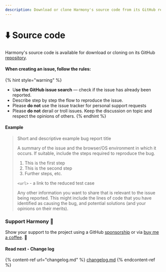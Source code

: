 ```yaml
---
description: Download or clone Harmony's source code from its GitHub repository
---
```


# ⬇️ Source code

Harmony's source code is available for download or cloning on its GitHub [repository](https://github.com/chsakell/Harmony).

#### When creating an issue, follow the rules:

{% hint style="warning" %}
* U**se the GitHub issue search** — check if the issue has already been reported.
* Describe step by step the flow to reproduce the issue.
* Please **do not** use the issue tracker for personal support requests
* Please **do not** derail or troll issues. Keep the discussion on topic and respect the opinions of others.
{% endhint %}

#### Example

> Short and descriptive example bug report title
>
> A summary of the issue and the browser/OS environment in which it occurs. If suitable, include the steps required to reproduce the bug.
>
> 1. This is the first step
> 2. This is the second step
> 3. Further steps, etc.
>
> `<url>` - a link to the reduced test case
>
> Any other information you want to share that is relevant to the issue being reported. This might include the lines of code that you have identified as causing the bug, and potential solutions (and your opinions on their merits).

### Support Harmony :clap:

Show your support to the project using a GitHub [sponsorship](https://github.com/sponsors/chsakell) or via [buy me a coffee](https://www.buymeacoffee.com/chsakell). :pray:

#### Read next - Change log

{% content-ref url="changelog.md" %}
[changelog.md](changelog.md)
{% endcontent-ref %}
